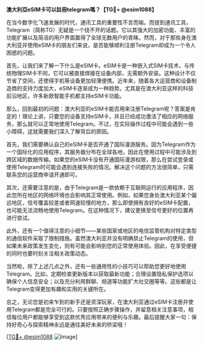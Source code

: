 **澳大利亞eSIM卡可以註冊telegram嗎？【TG💪+ @esim1088】**

在当今数字化飞速发展的时代，通讯工具的重要性不言而喻。而提到通讯工具，Telegram（简称TG）无疑是一个绕不开的话题。它以其强大的加密功能、丰富的功能扩展以及简洁的用户界面赢得了全球无数用户的青睐。然而，对于那些身在澳大利亚并使用eSIM卡的朋友们来说，是否能够顺利注册Telegram却成为一个令人困惑的问题。

首先，让我们来了解一下什么是eSIM卡。eSIM卡是一种嵌入式SIM卡技术，与传统物理SIM卡不同，它可以被直接焊接在设备内部，无需额外安装。这种设计不仅节省了空间，还使得手机等设备更加轻薄便携。近年来，随着各大运营商和设备制造商的支持力度加大，eSIM卡逐渐成为一种趋势。尤其是在澳大利亚这样的科技前沿地区，许多新款智能手机都支持eSIM卡功能。

那么，回到最初的问题：澳大利亚的eSIM卡能否用来注册Telegram呢？答案是肯定的！理论上讲，只要您的设备支持eSIM卡，并且已经成功激活了相应的网络服务，那么就可以正常地使用Telegram。不过，在实际操作过程中可能会遇到一些小障碍，这就需要我们深入了解背后的原因。

首先，我们需要确认自己的eSIM卡是否开通了国际漫游服务。因为Telegram作为一个国际化的应用程序，其服务器分布在全球各地，因此在使用过程中可能涉及到跨区域的数据传输。如果您的eSIM卡没有开通国际漫游权限，那么在尝试登录或使用Telegram时可能会遇到连接失败的情况。解决这个问题的方法很简单，只需联系您的运营商申请开通即可。

其次，还需要注意的是，由于Telegram是一款依赖于互联网运行的应用程序，因此您所在地区的网络环境也会影响其正常使用。例如，如果您身处澳大利亚某个偏远地区，信号覆盖较差或者网速较慢的地方，那么即使拥有良好的eSIM卡配置，也可能无法流畅地使用Telegram。在这种情况下，建议更换至信号更好的位置再进行尝试。

此外，还有一个值得注意的小细节——某些国家或地区的电信监管机构对特定类型的通信软件采取了限制措施。虽然澳大利亚并没有明确禁止Telegram的使用，但如果未来政策发生变化，则有可能会影响到您的正常使用体验。因此，在享受便捷的同时也要时刻关注相关政策动态。

当然啦，除了上述几点之外，还有一些通用性的小技巧可以帮助您更好地使用Telegram。比如，定期检查更新版本以获取最新功能；合理设置隐私保护选项以确保个人信息安全；以及充分利用群聊、频道等功能扩大社交圈等等。这些都是让Telegram变得更加有趣和实用的关键所在。

总之，无论您是初来乍到的新手还是资深玩家，在澳大利亚通过eSIM卡注册并使用Telegram都是完全可行的。只要按照正确步骤操作，并留意相关注意事项，相信每位用户都能够享受到这款优秀应用带来的便利与乐趣。最后提醒大家一句：保持好奇心与探索精神永远是通往美好未来的桥梁哦！

[[TG💪+ @esim1088](https://t.me/s/esim1088) ![Image](https://i.postimg.cc/4NQfJmqS/Snipaste-2025-05-13-00-14-12.png)]